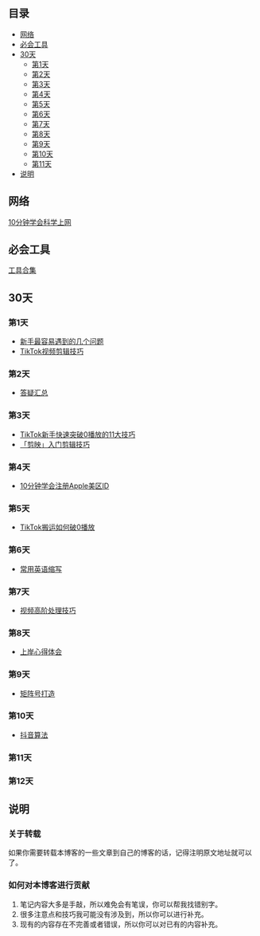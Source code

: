 
## 目录

- [网络](#网络)
- [必会工具](#必会工具)
- [30天](#30天)
    - [第1天](#第1天)
    - [第2天](#第2天)
    - [第3天](#第3天)
    - [第4天](#第4天)
    - [第5天](#第5天)
    - [第6天](#第6天)
    - [第7天](#第7天)	
    - [第8天](#第8天)
    - [第9天](#第9天)
    - [第10天](#第10天)
    - [第11天](#第11天)	
- [说明](#说明)

## 网络

[10分钟学会科学上网](docs/network/科学上网.md)


## 必会工具
[工具合集](docs/30day/工具合集.md)
## 30天

### 第1天
* [新手最容易遇到的几个问题](docs/30day/day1_新手问题.md)
* [TikTok视频剪辑技巧](docs/30day/day1_视频技巧.md)


### 第2天
* [答疑汇总](docs/30day/day2_答疑汇总.md)

### 第3天
* [TikTok新手快速突破0播放的11大技巧](docs/30day/day3_快速涨粉.md)
* [「剪映」入门剪辑技巧](docs/30day/day3_剪映入门剪辑技巧.md)


### 第4天
* [10分钟学会注册Apple美区ID](media/pictures/apple/day_4注册美区.md)

### 第5天
* [TikTok搬运如何破0播放](docs/30day/day5_搬运破0.md)

### 第6天
* [常用英语缩写](docs/30day/day6_常用英语缩写.md)
### 第7天
* [视频高阶处理技巧](docs/30day/day7_视频高阶处理技巧.md)
### 第8天
* [上岸心得体会](docs/30day/day8_上岸心得体会1.md)
### 第9天
* [矩阵号打造](docs/30day/day9_矩阵号打造.md)
### 第10天
* [抖音算法](media/pictures/alogrithm/day10_抖音算法.md)
### 第11天

### 第12天


## 说明

### 关于转载

如果你需要转载本博客的一些文章到自己的博客的话，记得注明原文地址就可以了。

### 如何对本博客进行贡献

1. 笔记内容大多是手敲，所以难免会有笔误，你可以帮我找错别字。
2. 很多注意点和技巧我可能没有涉及到，所以你可以进行补充。
3. 现有的内容存在不完善或者错误，所以你可以对已有的内容补充。




